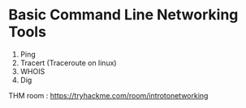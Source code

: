 # Basic Command Line Networking Tools

1. Ping 
2. Tracert (Traceroute on linux)
3. WHOIS
4. Dig


THM room : https://tryhackme.com/room/introtonetworking
